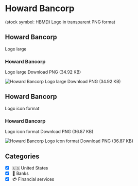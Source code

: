 # Howard Bancorp
 (stock symbol: HBMD) Logo in transparent PNG format

## Howard Bancorp
 Logo large

### Howard Bancorp
 Logo large Download PNG (34.92 KB)

![Howard Bancorp
 Logo large Download PNG (34.92 KB)](/img/orig/HBMD_BIG-2be7d034.png)

## Howard Bancorp
 Logo icon format

### Howard Bancorp
 Logo icon format Download PNG (36.87 KB)

![Howard Bancorp
 Logo icon format Download PNG (36.87 KB)](/img/orig/HBMD-19e94bdc.png)



## Categories
- [x] 🇺🇸 United States
- [x] 🏦 Banks
- [x] 💳 Financial services
